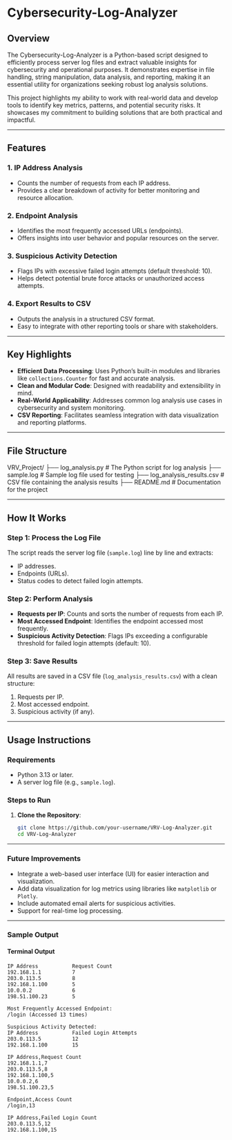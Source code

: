 # Cybersecurity-Log-Analyzer
## Overview
The Cybersecurity-Log-Analyzer is a Python-based script designed to efficiently process server log files and extract valuable insights for cybersecurity and operational purposes. It demonstrates expertise in file handling, string manipulation, data analysis, and reporting, making it an essential utility for organizations seeking robust log analysis solutions.

This project highlights my ability to work with real-world data and develop tools to identify key metrics, patterns, and potential security risks. It showcases my commitment to building solutions that are both practical and impactful.

---

## Features
### 1. **IP Address Analysis**
   - Counts the number of requests from each IP address.
   - Provides a clear breakdown of activity for better monitoring and resource allocation.

### 2. **Endpoint Analysis**
   - Identifies the most frequently accessed URLs (endpoints).
   - Offers insights into user behavior and popular resources on the server.

### 3. **Suspicious Activity Detection**
   - Flags IPs with excessive failed login attempts (default threshold: 10).
   - Helps detect potential brute force attacks or unauthorized access attempts.

### 4. **Export Results to CSV**
   - Outputs the analysis in a structured CSV format.
   - Easy to integrate with other reporting tools or share with stakeholders.

---

## Key Highlights
- **Efficient Data Processing**: Uses Python’s built-in modules and libraries like `collections.Counter` for fast and accurate analysis.
- **Clean and Modular Code**: Designed with readability and extensibility in mind.
- **Real-World Applicability**: Addresses common log analysis use cases in cybersecurity and system monitoring.
- **CSV Reporting**: Facilitates seamless integration with data visualization and reporting platforms.

---

## File Structure
VRV_Project/ ├── log_analysis.py # The Python script for log analysis ├── sample.log # Sample log file used for testing ├── log_analysis_results.csv # CSV file containing the analysis results ├── README.md # Documentation for the project

---

## How It Works
### **Step 1: Process the Log File**
The script reads the server log file (`sample.log`) line by line and extracts:
- IP addresses.
- Endpoints (URLs).
- Status codes to detect failed login attempts.

### **Step 2: Perform Analysis**
- **Requests per IP**: Counts and sorts the number of requests from each IP.
- **Most Accessed Endpoint**: Identifies the endpoint accessed most frequently.
- **Suspicious Activity Detection**: Flags IPs exceeding a configurable threshold for failed login attempts (default: 10).

### **Step 3: Save Results**
All results are saved in a CSV file (`log_analysis_results.csv`) with a clean structure:
1. Requests per IP.
2. Most accessed endpoint.
3. Suspicious activity (if any).

---

## Usage Instructions
### **Requirements**
- Python 3.13 or later.
- A server log file (e.g., `sample.log`).

### **Steps to Run**
1. **Clone the Repository**:
   ```bash
   git clone https://github.com/your-username/VRV-Log-Analyzer.git
   cd VRV-Log-Analyzer
 ---
### Future Improvements
- Integrate a web-based user interface (UI) for easier interaction and visualization.
- Add data visualization for log metrics using libraries like `matplotlib` or `Plotly`.
- Include automated email alerts for suspicious activities.
- Support for real-time log processing.
---
 
### **Sample Output**

#### **Terminal Output**
```plaintext
IP Address           Request Count
192.168.1.1          7
203.0.113.5          8
192.168.1.100        5
10.0.0.2             6
198.51.100.23        5

Most Frequently Accessed Endpoint:
/login (Accessed 13 times)

Suspicious Activity Detected:
IP Address           Failed Login Attempts
203.0.113.5          12
192.168.1.100        15

IP Address,Request Count
192.168.1.1,7
203.0.113.5,8
192.168.1.100,5
10.0.0.2,6
198.51.100.23,5

Endpoint,Access Count
/login,13

IP Address,Failed Login Count
203.0.113.5,12
192.168.1.100,15



